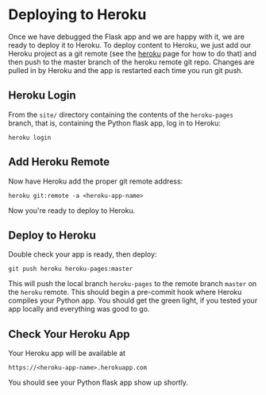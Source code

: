 # Deploying to Heroku

Once we have debugged the Flask app and we are happy with it,
we are ready to deploy it to Heroku. To deploy content to Heroku,
we just add our Heroku project as a git remote (see the [heroku](heroku.md)
page for how to do that) and then push to the master branch of the 
heroku remote git repo. Changes are pulled in by Heroku and the 
app is restarted each time you run git push.

## Heroku Login

From the `site/` directory containing the contents of the `heroku-pages` branch,
that is, containing the Python flask app, log in to Heroku:

```
heroku login
```


## Add Heroku Remote

Now have Heroku add the proper git remote address:

```
heroku git:remote -a <heroku-app-name>
```

Now you're ready to deploy to Heroku. 

## Deploy to Heroku

Double check your app is ready, then deploy:

```
git push heroku heroku-pages:master
```

This will push the local branch `heroku-pages` to
the remote branch `master` on the `heroku` remote.
This should begin a pre-commit hook where Heroku
compiles your Python app. You should get the green
light, if you tested your app locally and everything
was good to go.

## Check Your Heroku App

Your Heroku app will be available at 

```
https://<heroku-app-name>.herokuapp.com
```

You should see your Python flask app
show up shortly.

